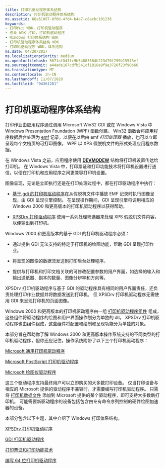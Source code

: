 ```yaml
---
title: 打印机驱动程序体系结构
description: 打印机驱动程序体系结构
ms.assetid: 68a61007-8f0d-4fd4-b4a7-c8acbc101236
keywords:
- 打印作业 WDK，打印机驱动程序
- 作业 WDK 打印，打印机驱动程序
- Windows 打印体系结构 WDK
- 打印机驱动程序体系结构 WDK
- 打印机驱动程序 WDK，体系结构
ms.date: 04/20/2017
ms.localizationpriority: medium
ms.openlocfilehash: 5671af843fc9b54883584b223d70f259b155f8ef
ms.sourcegitcommit: a44ade167cdfb541cf1818e9f9e3726f23f90b66
ms.translationtype: MT
ms.contentlocale: zh-CN
ms.lasthandoff: 11/07/2020
ms.locfileid: "94361281"
---
```

# <a name="printer-driver-architecture"></a>打印机驱动程序体系结构





打印作业由应用程序通过调用 Microsoft Win32 GDI 或在 Windows Vista 中 Windows Presentation Foundation (WPF) 函数创建。 Win32 函数会将应用程序数据后台处理为 [emf](emf-data-type.md) 记录，以便在以后由 emf *打印处理器* 播放，也可以立即呈现每个文档页的可打印图像。 WPF 以 XPS 假脱机文件的形式处理应用程序数据。

在 Windows Vista 之前，应用程序使用 [**DEVMODEW**](/windows/win32/api/wingdi/ns-wingdi-devmodew) 结构将打印机设置传达给打印机。 在 Windows Vista 中，打印票证和打印功能技术将打印机设置进行通信，以便在打印机和应用程序之间更兼容打印机设置。

图像呈现，无论是立即执行还是在打印处理过程中，都在打印驱动程序中执行：

-   [基于 gdi 的打印机驱动程序](gdi-printer-drivers.md)在从假脱机文件中播放 EMF 记录时执行图像呈现，由 GDI 呈现引擎控制。 在呈现操作期间，GDI 呈现引擎将调用相应的 Windows 2000 和更高版本的打印机驱动程序以获得帮助。

-   [XPSDrv 打印驱动程序](xpsdrv-printer-drivers.md) 使用一系列处理筛选器来处理 XPS 假脱机文件内容，以便输出到打印机。

Windows 2000 和更高版本的基于 GDI 的打印机驱动程序必须：

-   通过提供 GDI 无法支持的特定于打印机的绘图功能，帮助 GDI 呈现打印作业。

-   将呈现的图像的数据流发送到打印后台处理程序。

-   提供与打印机和打印文档关联的可修改配置参数的用户界面，如选择的输入和输出送纸器、副本的数量、图像分辨率和方向等。

XPSDrv 打印机驱动程序与基于 GDI 的驱动程序具有相同的用户界面责任，还负责处理打印作业数据并将数据发送到打印机。 但 XPSDrv 打印机驱动程序无需使用 GDI 来呈现打印机的页面图像。

Windows 2000 和更高版本的打印机驱动程序由一组 [打印机驱动程序组件](gdi-printer-drivers.md) 组成，这些组件将驱动程序的绘图和用户界面操作划分为单独的 dll。 XPSDrv 打印机驱动程序也由组件组成，这些组件将配置和绘制和呈现功能分为单独的对象。

本部分旨在帮助你了解 Windows 2000 和更高版本操作系统支持的不同类型的打印机驱动程序，但你还应记住，操作系统附带了以下三个打印机驱动程序：

[Microsoft 通用打印机驱动程序](microsoft-universal-printer-driver.md)

[Microsoft PostScript 打印机驱动程序](microsoft-postscript-printer-driver.md)

[Microsoft 绘图仪驱动程序](microsoft-plotter-driver.md)

这三个驱动程序支持最终用户可以立即购买的大多数打印设备。 仅当打印设备与相应的 Microsoft 提供的驱动程序不兼容时，才需要编写打印机驱动程序。 只需将 [打印机数据文件](printer-data-files.md) 添加到 Microsoft 提供的某个驱动程序，即可支持大多数新打印机。 可能需要新驱动程序的设备包括包含由专有命令序列控制的硬件绘图加速器的设备。

本部分包含以下主题，其中介绍了 Windows 打印体系结构。

[XPSDrv 打印机驱动程序](xpsdrv-printer-drivers.md)

[GDI 打印机驱动程序](gdi-printer-drivers.md)

[打印票证和打印功能技术](print-ticket-and-print-capabilities-technologies.md)

[编写 64 位打印机驱动程序](writing-64-bit-printer-drivers.md)

 

